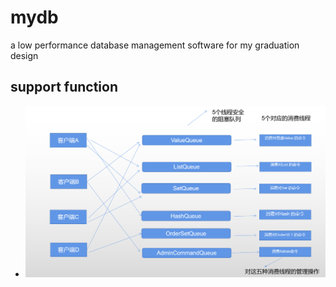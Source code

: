 # mydb
a low performance database management software for my graduation design

## support function
* ![simple-architecture](https://github.com/entropyfeng/mydb/blob/master/figure/simple-architecture.png?raw=true)